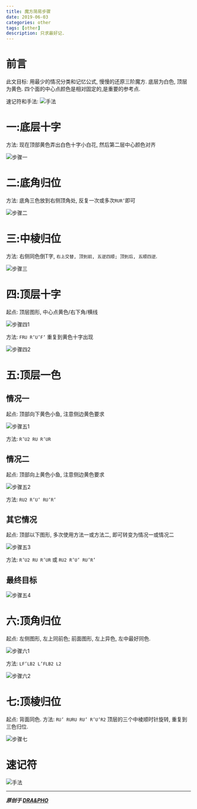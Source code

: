 ```yaml
---
title: 魔方简易步骤
date: 2019-06-03
categories: other
tags: [other]
description: 只求最好记.
---
```


# 前言
此文目标: 用最少的情况分类和记忆公式, 慢慢的还原三阶魔方.
底层为白色, 顶层为黄色. 四个面的中心点颜色是相对固定的,是重要的参考点.

速记符和手法:
![手法](https://draapho.github.io/images/1906/0_1.png)


# 一:底层十字
方法: 现在顶部黄色弄出白色十字小白花, 然后第二层中心颜色对齐

![步骤一](https://draapho.github.io/images/1906/1_1.png)


# 二:底角归位
方法: 底角三色放到右侧顶角处, 反复一次或多次`RUR’`即可

![步骤二](https://draapho.github.io/images/1906/2_1.png)


# 三:中棱归位
方法: 右侧同色倒T字, `右上交替, 顶到前, 五逆四顺; 顶到后, 五顺四逆`.

![步骤三](https://draapho.github.io/images/1906/3_1.png)


# 四:顶层十字
起点: 顶层图形, 中心点黄色/右下角/横线

![步骤四1](https://draapho.github.io/images/1906/4_1.png)

方法: `FRU R’U’F’` 重复到黄色十字出现

![步骤四2](https://draapho.github.io/images/1906/4_2.png)


# 五:顶层一色
## 情况一
起点: 顶部向下黄色小鱼, 注意侧边黄色要求

![步骤五1](https://draapho.github.io/images/1906/5_1.png)

方法: `R’U2 RU R’UR`

## 情况二
起点: 顶部向上黄色小鱼, 注意侧边黄色要求

![步骤五2](https://draapho.github.io/images/1906/5_2.png)

方法: `RU2 R’U’ RU’R’`

## 其它情况
起点: 顶部以下图形, 多次使用方法一或方法二, 即可转变为情况一或情况二

![步骤五3](https://draapho.github.io/images/1906/5_3.png)

方法: `R’U2 RU R’UR` 或 `RU2 R’U’ RU’R’`

## 最终目标

![步骤五4](https://draapho.github.io/images/1906/5_4.png)


# 六:顶角归位
起点: 左侧图形, 左上同前色; 前面图形, 左上异色, 左中最好同色.

![步骤六1](https://draapho.github.io/images/1906/6_1.png)

方法: `LF’LB2 L’FLB2 L2`

![步骤六2](https://draapho.github.io/images/1906/6_2.png)


# 七:顶棱归位
起点: 背面同色.
方法: `RU’ RURU RU’ R’U’R2` 顶层的三个中棱顺时针旋转, 重复到三色归位.

![步骤七](https://draapho.github.io/images/1906/7_1.png)


# 速记符

![手法](https://draapho.github.io/images/1906/0_1.png)


----------

***原创于 [DRA&PHO](https://draapho.github.io/)***

